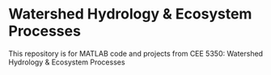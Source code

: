 # Watershed Hydrology & Ecosystem Processes
This repository is for MATLAB code and projects from CEE 5350: Watershed Hydrology &amp; Ecosystem Processes
